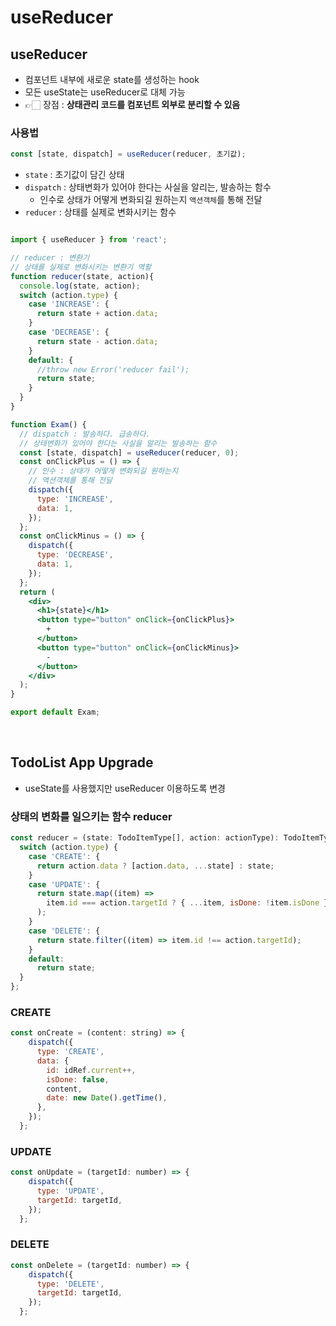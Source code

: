 # useReducer

## useReducer

- 컴포넌트 내부에 새로운 state를 생성하는 hook
- 모든 useState는 useReducer로 대체 가능
- 👉🏻 장점 : __상태관리 코드를 컴포넌트 외부로 분리할 수 있음__

### 사용법

```jsx
const [state, dispatch] = useReducer(reducer, 초기값); 
```

- `state` : 초기값이 담긴 상태
- `dispatch` : 상태변화가 있어야 한다는 사실을 알리는, 발송하는 함수
  - 인수로 상태가 어떻게 변화되길 원하는지 `액션객체`를 통해 전달
- `reducer` : 상태를 실제로 변화시키는 함수

```jsx

import { useReducer } from 'react';

// reducer : 변환기
// 상태를 실제로 변화시키는 변환기 역활
function reducer(state, action){
  console.log(state, action);
  switch (action.type) {
    case 'INCREASE': {
      return state + action.data;
    }
    case 'DECREASE': {
      return state - action.data;
    }
    default: {
      //throw new Error('reducer fail');
      return state;
    }
  }
}

function Exam() {
  // dispatch : 발송하다. 급송하다.
  // 상태변화가 있어야 한다는 사실을 알리는 발송하는 함수
  const [state, dispatch] = useReducer(reducer, 0);
  const onClickPlus = () => {
    // 인수 : 상태가 어떻게 변화되길 원하는지
    // 액션객체를 통해 전달
    dispatch({
      type: 'INCREASE',
      data: 1,
    });
  };
  const onClickMinus = () => {
    dispatch({
      type: 'DECREASE',
      data: 1,
    });
  };
  return (
    <div>
      <h1>{state}</h1>
      <button type="button" onClick={onClickPlus}>
        +
      </button>
      <button type="button" onClick={onClickMinus}>
        -
      </button>
    </div>
  );
}

export default Exam;
```

<br/>

## TodoList App Upgrade

- useState를 사용했지만 useReducer 이용하도록 변경

### 상태의 변화를 일으키는 함수 reducer

```jsx
const reducer = (state: TodoItemType[], action: actionType): TodoItemType[] => {
  switch (action.type) {
    case 'CREATE': {
      return action.data ? [action.data, ...state] : state;
    }
    case 'UPDATE': {
      return state.map((item) =>
        item.id === action.targetId ? { ...item, isDone: !item.isDone } : item
      );
    }
    case 'DELETE': {
      return state.filter((item) => item.id !== action.targetId);
    }
    default:
      return state;
  }
};
```

### CREATE

```jsx
const onCreate = (content: string) => {
    dispatch({
      type: 'CREATE',
      data: {
        id: idRef.current++,
        isDone: false,
        content,
        date: new Date().getTime(),
      },
    });
  };
```

### UPDATE

```jsx
const onUpdate = (targetId: number) => {
    dispatch({
      type: 'UPDATE',
      targetId: targetId,
    });
  };
```

### DELETE

```jsx
const onDelete = (targetId: number) => {
    dispatch({
      type: 'DELETE',
      targetId: targetId,
    });
  };
```

